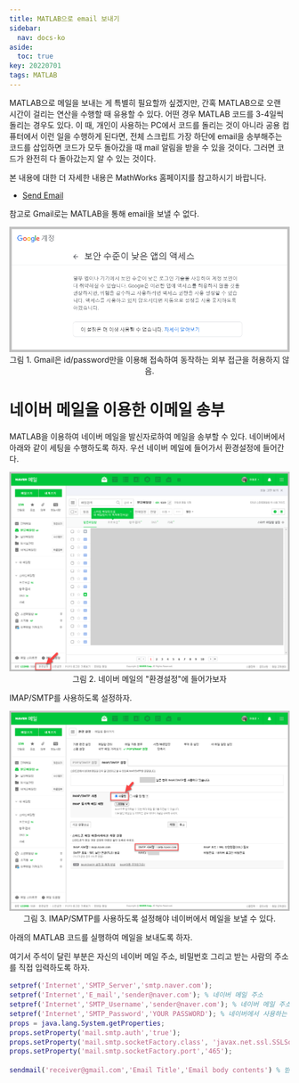```yaml
---
title: MATLAB으로 email 보내기
sidebar:
  nav: docs-ko
aside:
  toc: true
key: 20220701
tags: MATLAB
---
```


MATLAB으로 메일을 보내는 게 특별히 필요할까 싶겠지만, 간혹 MATLAB으로 오랜 시간이 걸리는 연산을 수행할 때 유용할 수 있다. 어떤 경우 MATLAB 코드를 3-4일씩 돌리는 경우도 있다. 이 때, 개인이 사용하는 PC에서 코드를 돌리는 것이 아니라 공용 컴퓨터에서 이런 일을 수행하게 된다면, 전체 스크립트 가장 하단에 email을 송부해주는 코드를 삽입하면 코드가 모두 돌아갔을 때 mail 알림을 받을 수 있을 것이다. 그러면 코드가 완전히 다 돌아갔는지 알 수 있는 것이다.

본 내용에 대한 더 자세한 내용은 MathWorks 홈페이지를 참고하시기 바랍니다.

- [Send Email](https://www.mathworks.com/help/matlab/import_export/sending-email.html?s_tid=srchtitle_sending%20email_1)

참고로 Gmail로는 MATLAB을 통해 email을 보낼 수 없다.

<p align = "center">
  <img src = "https://raw.githubusercontent.com/angeloyeo/angeloyeo.github.io/master/pics/2022-07-01-MATLAB_email/pic1.png">
  <br>
  그림 1. Gmail은 id/password만을 이용해 접속하여 동작하는 외부 접근을 허용하지 않음.
</p>

# 네이버 메일을 이용한 이메일 송부

MATLAB을 이용하여 네이버 메일을 발신자로하여 메일을 송부할 수 있다. 네이버에서 아래와 같이 세팅을 수행하도록 하자. 우선 네이버 메일에 들어가서 환경설정에 들어간다.

<p align = "center">
  <img src = "https://raw.githubusercontent.com/angeloyeo/angeloyeo.github.io/master/pics/2022-07-01-MATLAB_email/pic2.png">
  <br>
  그림 2. 네이버 메일의 "환경설정"에 들어가보자
</p>

IMAP/SMTP를 사용하도록 설정하자.

<p align = "center">
  <img src = "https://raw.githubusercontent.com/angeloyeo/angeloyeo.github.io/master/pics/2022-07-01-MATLAB_email/pic3.png">
  <br>
  그림 3. IMAP/SMTP를 사용하도록 설정해야 네이버에서 메일을 보낼 수 있다.
</p>

아래의 MATLAB 코드를 실행하여 메일을 보내도록 하자. 

여기서 주석이 달린 부분은 자신의 네이버 메일 주소, 비밀번호 그리고 받는 사람의 주소를 직접 입력하도록 하자.

```MATLAB
setpref('Internet','SMTP_Server','smtp.naver.com');
setpref('Internet','E_mail','sender@naver.com'); % 네이버 메일 주소
setpref('Internet','SMTP_Username','sender@naver.com'); % 네이버 메일 주소
setpref('Internet','SMTP_Password','YOUR PASSWORD'); % 네이버에서 사용하는 비밀번호
props = java.lang.System.getProperties;
props.setProperty('mail.smtp.auth','true');
props.setProperty('mail.smtp.socketFactory.class', 'javax.net.ssl.SSLSocketFactory');
props.setProperty('mail.smtp.socketFactory.port','465');

sendmail('receiver@gmail.com','Email Title','Email body contents') % 받는 사람의 주소와 메일 제목, 내용
```